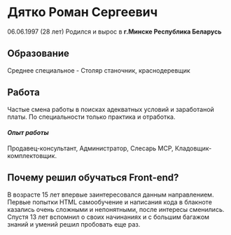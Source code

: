 # Дятко Роман Сергеевич 


06.06.1997 (28 лет) Родился и вырос в **г.Минске Республика Беларусь** 


## **Образование**

Среднее специальное - Столяр станочник, краснодеревщик 

## **Работа**

Частые смена работы в поисках адекватных условий и заработаной платы. По специальности только практика и отработка.

#### *Опыт работы*

Продавец-консультант, Администратор, Слесарь МСР, Кладовщик-комплектовщик.

## Почему решил обучаться Front-end? 

В возрасте 15 лет впервые заинтересовался данным направлением. Первые попытки HTML самообучение и написания кода в блакноте казались очень сложными  и непонятными, после интересы сменились. Спустя 13 лет вспомнил о своих начинаниях и с большим багажом знаний и умений решил пробовать еще раз. 
